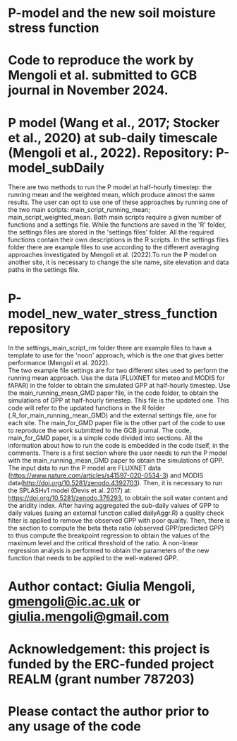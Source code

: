 # P-model and the new soil moisture stress function
# Code to reproduce the work by Mengoli et al. submitted to GCB journal in November 2024.

# P model (Wang et al., 2017; Stocker et al., 2020) at sub-daily timescale (Mengoli et al., 2022). Repository: P-model_subDaily
There are two methods to run the P model at half-hourly timestep: the running mean and the weighted mean, which produce almost the same results. The user can opt to use one of these approaches by running one of the two main scripts: main_script_running_mean; main_script_weighted_mean. 
Both main scripts require a given number of functions and a settings file. While the functions are saved in the 'R' folder, the settings files are stored in the 'settings files' folder.
All the required functions contain their own descriptions in the R scripts.
In the settings files folder there are example files to use according to the different averaging approaches investigated by Mengoli et al. (2022).To run the P model on another site, it is necessary to change the site name, site elevation and data paths in the settings file.

# P-model_new_water_stress_function repository
In the settings_main_script_rm folder there are example files to have a template to use for the 'noon' approach, which is the one that gives better performance (Mengoli et al. 2022).  
The two example file settings are for two different sites used to perform the running mean approach. 
Use the data (FLUXNET for meteo and MODIS for fAPAR) in the folder to obtain the simulated GPP at half-hourly timestep.
Use the main_running_mean_GMD paper file, in the code folder, to obtain the simulations of GPP at half-hourly timestep. This file is the updated one. This code will refer to the updated functions in the R folder (.R_for_main_running_mean_GMD) and the external settings file, one for each site.
The main_for_GMD paper file is the other part of the code to use to reproduce the work submitted to the GCB journal. 
The code, main_for_GMD paper, is a simple code divided into sections. All the information about how to run the code is embedded in the code itself, in the comments. 
There is a first section where the user needs to run the P model with the main_running_mean_GMD paper to obtain the simulations of GPP. The input data to run the P model are FLUXNET data (https://www.nature.com/articles/s41597-020-0534-3) and MODIS data(http://doi.org/10.5281/zenodo.4392703). Then, it is necessary to run the SPLASHv1 model (Devis et al. 2017) at: https://doi.org/10.5281/zenodo.376293, to obtain the soil water content and the aridity index. After having aggregated the sub-daily values of GPP to daily values (using an external function called dailyAggr.R) a quality check filter is applied to remove the observed GPP with poor quality. Then, there is the section to compute the beta theta ratio (observed GPP/predicted GPP) to thus compute the breakpoint regression to obtain the values of the maximum level and the critical threshold of the ratio. A non-linear regression analysis is performed to obtain the parameters of the new function that needs to be applied to the well-watered GPP.

# Author contact: Giulia Mengoli, gmengoli@ic.ac.uk or giulia.mengoli@gmail.com
# Acknowledgement: this project is funded by the ERC-funded project REALM (grant number 787203)

# Please contact the author prior to any usage of the code
